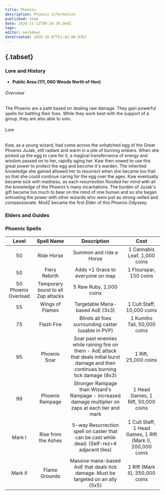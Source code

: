 ```yaml
---
title: Phoenix
description: Phoenix information
published: true
date: 2020-11-12T00:26:30.564Z
tags: 
editor: markdown
dateCreated: 2020-10-07T21:42:08.936Z
---
```


## {.tabset}
### Lore and History
 - **Public Area (111, 060 Woods North of Hon)**
 ###### Overview
 The Phoenix are a path based on dealing raw damage. They gain powerful spells for battling their foes. While they work best with the support of a group, they are also able to solo. 
 ###### Lore
 Kaw, as a young wizard, had come across the unhatched egg of the Great Phoenix JuJak, still radiant and warm in a pile of burning embers.  When she picked up the egg to care for it, a magical transferrance of energy and wisdom passed on to her, rapidly aging her.  Kaw then vowed to use this great power to protect the egg and become it's warden.  The inherited knowledge she gained allowed her to resurrect when she became too frail so that she could continue caring for the egg over the ages.  Kaw eventually became sick with madness, as each resurrection flooded her mind with all the knowledge of the Phoenix's many incarnations.  The burden of JuJak's gift became too much to bear on the mind of one human and so she began entrusting the power with other wizards who were just as strong-willed and compassionate.  ModZ became the first Elder of this Phoenix Odyssey.  
 ### Elders and Guides
  ### Phoenix Spells
  | Level | Spell Name | Description | Cost |
| :---: | :---: | :---: | :---: |
| 50 | Ride Horse | Summon and ride a Horse | 1 Cannabis Leaf, 1,000 coins |
| 50 | Fiery Rebirth | Adds +1 Grace to everyone on map | 1 Flourspar, 150 coins |
| 50 Phoenix Overload | Temporary boost to all Zap attacks | 5 Raw Ruby, 2,000 coins | 
| 55 | Wings of Flames | Targetable Mana-based AoE (3x3) | 1 Cult Staff, 10,000 coins |
| 75 | Flash Fire | 	Blinds all foes surrounding caster (usable in PVP) | 1 Kumiho Tail, 50,000 coins |
| 95 | Phoenix Soar | Soar past enemies while raining fire on them - AoE attack that deals initial burst damage and then continues burning tick damage (8x3) | 1 Rift, 25,000 coins |
| 99 | Phoenix Rampage | Stronger Rampage than Wizard's Rampage - increased damage multiplier on zaps at each tier and mark | 1 Head Games, 1 Rift, 50,000 coins |
| Mark I | Rise from the Ashes | 5-way Resurrection spell on caster that can be cast while dead. (Self-rez+4 adjacent tiles) | 1 Cult Staff, 1 Head Games, 1 Rift (Mark I), 200,000 coins |
| Mark II | Flame Grounds | 	Massive mana-based AoE that deals tick damage.  Must be targeted on an ally (5x5) | 1 Rift (Mark II), 350,000 coins |